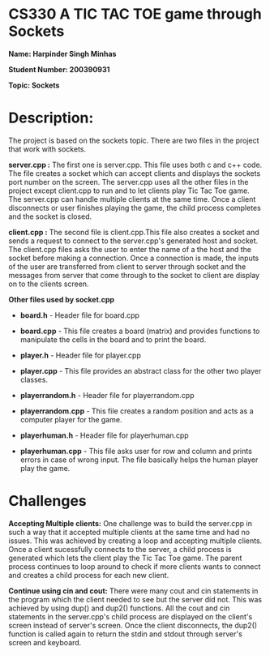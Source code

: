 # CS330 A TIC TAC TOE game through Sockets

**Name: Harpinder Singh Minhas**

**Student Number: 200390931**

**Topic: Sockets**

# Description: 
The project is based on the sockets topic. There are two files in the project that work with sockets. 

**server.cpp :**
The first one is server.cpp. This file uses both c and c++ code. The file creates a socket which can accept clients and displays the sockets port number on the screen. The server.cpp uses all the other files in the project except client.cpp to run and to let clients play Tic Tac Toe game. The server.cpp can handle multiple clients at the same time. Once a client disconnects or user finishes playing the game, the child process completes and the socket is closed.

**client.cpp :**
The second file is client.cpp.This file also creates a socket and sends a request to connect to the server.cpp's generated host and socket. The client.cpp files asks the user to enter the name of a the host and the socket before making a connection. Once a connection is made, the inputs of the user are transferred from client to server through socket and the messages from server that come through to the socket to client are display on to the clients screen.

**Other files used by socket.cpp**

- **board.h** -  Header file for board.cpp

- **board.cpp** - This file creates a board (matrix) and provides functions to manipulate the cells in the board and to print the board.

- **player.h** - Header file for player.cpp

- **player.cpp** - This file provides an abstract class for the other two player classes.

- **playerrandom.h** - Header file for playerrandom.cpp

- **playerrandom.cpp** - This file creates a random position and acts as a computer player for the game.

- **playerhuman.h** - Header file for playerhuman.cpp

- **playerhuman.cpp** -  This file asks user for row and column and prints errors in case of wrong input. The file basically helps the human player play the game.

# Challenges

**Accepting Multiple clients:** 
One challenge was to build the server.cpp in such a way that it accepted multiple clients at the same time and had no issues. This was achieved by creating a loop and accepting multiple clients. Once a client sucessfully connects to the server, a child process is generated which lets the client play the Tic Tac Toe game. The parent process continues to loop around to check if more clients wants to connect and creates a child process for each new client.

**Continue using cin and cout:**
There were many cout and cin statements in the program which the client needed to see but the server did not. This was achieved by using dup() and dup2() functions. All the cout and cin statements in the server.cpp's child process are displayed on the client's screen instead of server's screen. Once the client disconnects, the dup2() function is called again to return the stdin and stdout through server's screen and keyboard.

